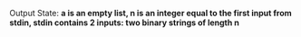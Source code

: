 Output State: **a is an empty list, n is an integer equal to the first input from stdin, stdin contains 2 inputs: two binary strings of length n**